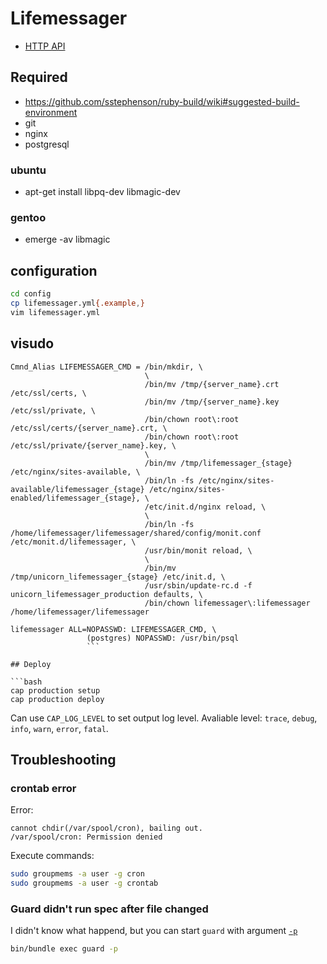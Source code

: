 # Lifemessager

* [HTTP API](http://docs.lifemessager.apiary.io/)

## Required

* https://github.com/sstephenson/ruby-build/wiki#suggested-build-environment
* git
* nginx
* postgresql

### ubuntu

* apt-get install libpq-dev libmagic-dev

### gentoo

* emerge -av libmagic

## configuration

```bash
cd config
cp lifemessager.yml{.example,}
vim lifemessager.yml
```

## visudo

```visudo
Cmnd_Alias LIFEMESSAGER_CMD = /bin/mkdir, \
                              \
                              /bin/mv /tmp/{server_name}.crt /etc/ssl/certs, \
                              /bin/mv /tmp/{server_name}.key /etc/ssl/private, \
                              /bin/chown root\:root /etc/ssl/certs/{server_name}.crt, \
                              /bin/chown root\:root /etc/ssl/private/{server_name}.key, \
                              \
                              /bin/mv /tmp/lifemessager_{stage} /etc/nginx/sites-available, \
                              /bin/ln -fs /etc/nginx/sites-available/lifemessager_{stage} /etc/nginx/sites-enabled/lifemessager_{stage}, \
                              /etc/init.d/nginx reload, \
                              \
                              /bin/ln -fs /home/lifemessager/lifemessager/shared/config/monit.conf /etc/monit.d/lifemessager, \
                              /usr/bin/monit reload, \
                              \
                              /bin/mv /tmp/unicorn_lifemessager_{stage} /etc/init.d, \
                              /usr/sbin/update-rc.d -f unicorn_lifemessager_production defaults, \
                              /bin/chown lifemessager\:lifemessager /home/lifemessager/lifemessager

lifemessager ALL=NOPASSWD: LIFEMESSAGER_CMD, \
                 (postgres) NOPASSWD: /usr/bin/psql
                 ```

## Deploy

```bash
cap production setup
cap production deploy
```

Can use `CAP_LOG_LEVEL` to set output log level. Avaliable level: `trace`, `debug`, `info`, `warn`, `error`, `fatal`.

## Troubleshooting

### crontab error

Error:

```
cannot chdir(/var/spool/cron), bailing out.
/var/spool/cron: Permission denied
```

Execute commands:

```bash
sudo groupmems -a user -g cron
sudo groupmems -a user -g crontab
```

### Guard didn't run spec after file changed

I didn't know what happend, but you can start `guard` with argument [`-p`](https://github.com/guard/guard#-p--force-polling-option)

```bash
bin/bundle exec guard -p
```
